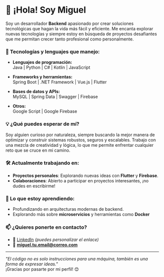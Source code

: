 # 👋 ¡Hola! Soy Miguel  

Soy un desarrollador **Backend** apasionado por crear soluciones tecnológicas que hagan la vida más fácil y eficiente. Me encanta explorar nuevas tecnologías y siempre estoy en búsqueda de proyectos desafiantes que me permitan crecer tanto profesional como personalmente.  

### 🚀 Tecnologías y lenguajes que manejo:  
- **Lenguajes de programación:**  
  Java | Python | C# | Kotlin | JavaScript  

- **Frameworks y herramientas:**  
  Spring Boot | .NET Framework | Vue.js | Flutter  

- **Bases de datos y APIs:**  
  MySQL | Spring Data | Swagger | Firebase  

- **Otros:**  
  Google Script | Google Firebase  

### 💡 ¿Qué puedes esperar de mí?  
Soy alguien curioso por naturaleza, siempre buscando la mejor manera de optimizar y construir sistemas robustos, seguros y escalables. Trabajo con una mezcla de creatividad y lógica, lo que me permite enfrentar cualquier reto que se cruce en mi camino.  

### 🛠️ Actualmente trabajando en:  
- **Proyectos personales**: Explorando nuevas ideas con **Flutter** y **Firebase**.  
- **Colaboraciones**: Abierto a participar en proyectos interesantes, ¡no dudes en escribirme!  

### 🌱 Lo que estoy aprendiendo:  
- Profundizando en arquitecturas modernas de backend.  
- Explorando más sobre **microservicios** y herramientas como **Docker**

### 📫 ¿Quieres ponerte en contacto?  
- 💼 [LinkedIn](https://www.linkedin.com) *(puedes personalizar el enlace)*  
- 📧 **miguel.tu.email@correo.com**  

---

_"El código no es solo instrucciones para una máquina, también es una forma de expresar ideas."_  
¡Gracias por pasarte por mi perfil! 😊
